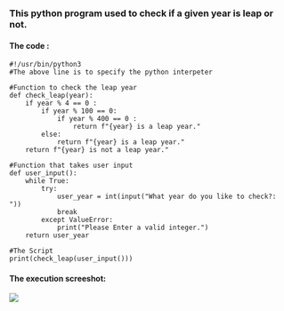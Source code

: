 ### This python program used to check if a given year is leap or not. 
#### The code :  
    #!/usr/bin/python3
    #The above line is to specify the python interpeter

    #Function to check the leap year
    def check_leap(year):
        if year % 4 == 0 :
            if year % 100 == 0:
                if year % 400 == 0 :
                    return f"{year} is a leap year."
            else:
                return f"{year} is a leap year."
        return f"{year} is not a leap year."   

    #Function that takes user input
    def user_input():
        while True:
            try:
                user_year = int(input("What year do you like to check?: "))
                break
            except ValueError:
                print("Please Enter a valid integer.")    
        return user_year

    #The Script
    print(check_leap(user_input()))
#### The execution screeshot:   
![](https://github.com/abdulrahman102/Sprints_tasks/blob/master/sprint_6/python2_leap_year/Leap_year_run.png)
